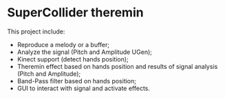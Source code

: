 # SuperCollider theremin

This project include:

* Reproduce a melody or a buffer;
* Analyze the signal (Pitch and Amplitude UGen);
* Kinect support (detect hands position);
* Theremin effect based on hands position and results of signal analysis (Pitch and Amplitude);
* Band-Pass filter based on hands position;
* GUI to interact with signal and activate effects.
